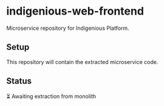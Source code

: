 # indigenious-web-frontend

Microservice repository for Indigenious Platform.

## Setup

This repository will contain the extracted microservice code.

## Status

⏳ Awaiting extraction from monolith
